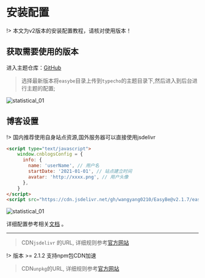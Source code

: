 # 安装配置

!> 本文为v2版本的安装配置教程，请核对使用版本！


## 获取需要使用的版本
进入主题仓库：[GitHub](https://github.com/wangyang0210/EasyBe)

> 选择最新版本将`easybe`目录上传到`typecho`的主题目录下,然后进入到后台进行主题的配置;

![statistical_01](https://cdn.jsdelivr.net/gh/wangyang0210/pic/imgs/install_01.gif)


## 博客设置

!> 国内推荐使用自身站点资源,国外服务器可以直接使用jsdelivr

```html
<script type="text/javascript">
    window.cnblogsConfig = {
      info: {
        name: 'userName', // 用户名
        startDate: '2021-01-01', // 站点建立时间
        avatar: 'http://xxxx.png', // 用户头像
      },
    }
</script>
<script src="https://cdn.jsdelivr.net/gh/wangyang0210/EasyBe@v2.1.7/easybe/simple-memory.js" defer></script>
```

![statistical_01](https://cdn.jsdelivr.net/gh/wangyang0210/pic/imgs/install_02.jpg)

详细配置参考相关[文档](https://wangyang0210.github.io/EasyBe/v2/#/Docs/Customization/config) 。


--------

> CDN`jsdelivr` 的URL, 详细规则参考[官方网站](https://www.jsdelivr.com/) <br />

!> 版本 >= 2.1.2 支持npm包CDN加速

> CDN`unpkg`的URL, 详细规则参考[官方网站](https://www.unpkg.com/)
